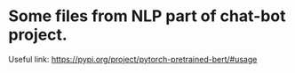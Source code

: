 # Some files from NLP part of chat-bot project.
Useful link: https://pypi.org/project/pytorch-pretrained-bert/#usage
